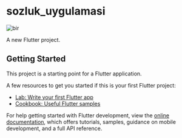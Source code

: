 # sozluk_uygulamasi


![bir](https://user-images.githubusercontent.com/95686166/224374479-3f73578f-8a52-4f36-b396-3efb7b78275e.jpeg)


A new Flutter project.

## Getting Started

This project is a starting point for a Flutter application.

A few resources to get you started if this is your first Flutter project:

- [Lab: Write your first Flutter app](https://docs.flutter.dev/get-started/codelab)
- [Cookbook: Useful Flutter samples](https://docs.flutter.dev/cookbook)

For help getting started with Flutter development, view the
[online documentation](https://docs.flutter.dev/), which offers tutorials,
samples, guidance on mobile development, and a full API reference.
